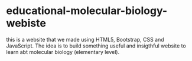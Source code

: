 # educational-molecular-biology-webiste
this is a website that we made using HTML5, Bootstrap, CSS and JavaScript. The idea is to build something useful and insigthful website to learn abt molecular biology (elementary level). 
